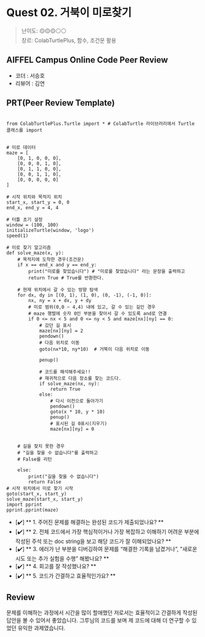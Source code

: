 # Quest 02. 거북이 미로찾기

>난이도: 🟡🟡🟡⚪⚪  
>장르: ColabTurtlePlus, 함수, 조건문 활용  

## AIFFEL Campus Online Code Peer Review

- 코더 : 서승호  
- 리뷰어 : 김연  

## PRT(Peer Review Template)

```

from ColabTurtlePlus.Turtle import * # ColabTurtle 라이브러리에서 Turtle 클래스를 import


# 미로 데이터
maze = [
    [0, 1, 0, 0, 0],
    [0, 0, 0, 1, 0],
    [0, 1, 1, 0, 0],
    [0, 0, 1, 1, 0],
    [0, 0, 0, 0, 0]
]

# 시작 위치와 목적지 위치
start_x, start_y = 0, 0
end_x, end_y = 4, 4

# 터틀 초기 설정
window = (100, 100)
initializeTurtle(window, 'logo')
speed(1)

# 미로 찾기 알고리즘
def solve_maze(x, y):
    # 목적지에 도착한 경우(조건문)
    if x == end_x and y == end_y:
        print("미로를 찾았습니다") # "미로를 찾았습니다" 라는 문장을 출력하고
        return True # True를 반환한다.

    # 현재 위치에서 갈 수 있는 방향 탐색
    for dx, dy in [(0, 1), (1, 0), (0, -1), (-1, 0)]:
        nx, ny = x + dx, y + dy
        # 미로 범위(0,0 ~ 4,4) 내에 있고, 갈 수 있는 길인 경우
        # maze 행렬에 숫자 0인 부분을 찾아서 갈 수 있도록 and로 연결
        if 0 <= nx < 5 and 0 <= ny < 5 and maze[nx][ny] == 0:
            # 갔던 길 표시
            maze[nx][ny] = 2
            pendown()
            # 다음 위치로 이동
            goto(nx*10, ny*10)  # 거북이 다음 위치로 이동

            penup()

            # 코드를 해석해주세요!!
            # 재귀적으로 다음 장소를 찾는 코드다.
            if solve_maze(nx, ny):
                return True
            else:
                # 다시 이전으로 돌아가기
                pendown()
                goto(x * 10, y * 10)
                penup()
                # 표시된 길 0표시(지우기)
                maze[nx][ny] = 0


    # 길을 찾지 못한 경우
    # "길을 찾을 수 없습니다"를 출력하고
    # False를 리턴

    else:
        print("길을 찾을 수 없습니다")
        return False
# 시작 위치에서 미로 찾기 시작
goto(start_x, start_y)
solve_maze(start_x, start_y)
import pprint
pprint.pprint(maze)

````

- [✔️]  ** 1. 주어진 문제를 해결하는 완성된 코드가 제출되었나요? **      
- [✔️]  ** 2. 전체 코드에서 가장 핵심적이거나 가장 복잡하고 이해하기 어려운 부분에 작성된 주석 또는 doc string을 보고 해당 코드가 잘 이해되었나요? **    
- [✔️]  ** 3. 에러가 난 부분을 디버깅하여 문제를 “해결한 기록을 남겼거나”, ”새로운 시도 또는 추가 실험을 수행” 해봤나요? **    
- [✔️]  ** 4. 회고를 잘 작성했나요? **    
- [✔️]  ** 5. 코드가 간결하고 효율적인가요? **    

## Review

문제를 이해하는 과정에서 시간을 많이 할애했던 저로서는 효율적이고 간결하게 작성된 답안을 볼 수 있어서 좋았습니다.  그루님의 코드를 보며 제 코드에 대해 더 연구할 수 있었던 유익한 과제였습니다.  

